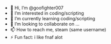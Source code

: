 - 👋 Hi, I’m @goofighter007
- 👀 I’m interested in coding/scripting
- 🌱 I’m currently learning coding/scripting
- 💞️ I’m looking to collaborate on ...
- 📫 How to reach me, steam (same username)
- ⚡ Fun fact: i like fnaf alot

<!---
goofighter007/goofighter007 is a ✨ special ✨ repository because its `README.md` (this file) appears on your GitHub profile.
You can click the Preview link to take a look at your changes.
--->
